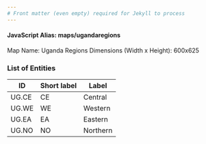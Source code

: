 ```yaml
---
# Front matter (even empty) required for Jekyll to process
---
```


#### JavaScript Alias: maps/ugandaregions

Map Name: Uganda Regions
Dimensions (Width x Height): 600x625

### List of Entities

| ID    | Short label | Label    |
| ----- | ----------- | -------- |
| UG.CE | CE          | Central  |
| UG.WE | WE          | Western  |
| UG.EA | EA          | Eastern  |
| UG.NO | NO          | Northern |
